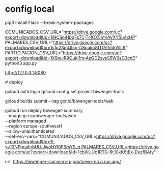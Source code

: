 # config local

pip3 install Flask --break-system-packages

COMUNICADOS_CSV_URL="https://drive.google.com/uc?export=download&id=1jNCSpiHpqFs7CjT4lOX5mKAVXY5u4xHP" \
PALMARES_CSV_URL="https://drive.google.com/uc?export=download&id=1s1p2SmQIcq-D8pukoStTfAfh5tiYllLK" \
PARTICIPACION_CSV_URL="https://drive.google.com/uc?export=download&id=1X9ouiR9OukI1m-AzGD2sysS5W6sD3cnD" \
python3 app.py

http://127.0.0.1:8080


# deploy

gcloud auth login
gcloud config set project biwenger-tools

gcloud builds submit --tag gcr.io/biwenger-tools/web

gcloud run deploy biwenger-summary \
  --image gcr.io/biwenger-tools/web \
  --platform managed \
  --region europe-southwest1 \
  --allow-unauthenticated \
  --set-env-vars="COMUNICADOS_CSV_URL=https://drive.google.com/uc?export=download&id=1t-yv13NPpuuhrbUUIJwoNYI0FSrsYS_q,PALMARES_CSV_URL=https://drive.google.com/uc?export=download&id=1cbXiUUo1RTG-6tlI0kK6tEx-DezfBAty"


url:
  https://biwenger-summary-pjpqofuevq-no.a.run.app/